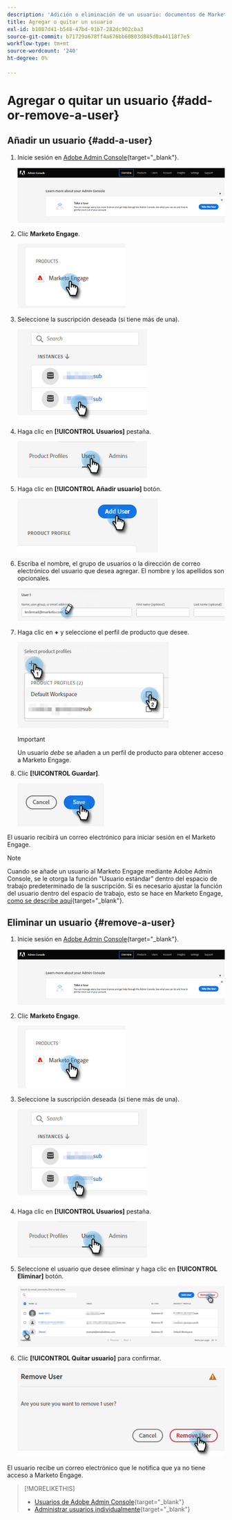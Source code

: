 ```yaml
---
description: 'Adición o eliminación de un usuario: documentos de Marketo, documentación del producto'
title: Agregar o quitar un usuario
exl-id: b1087d41-b548-47bd-91b7-282dc902cba3
source-git-commit: b71729a678ff4a676bb60803d845d0a44118f7e5
workflow-type: tm+mt
source-wordcount: '240'
ht-degree: 0%

---
```


# Agregar o quitar un usuario {#add-or-remove-a-user}

## Añadir un usuario {#add-a-user}

1. Inicie sesión en [Adobe Admin Console](https://adminconsole.adobe.com/){target="_blank"}.

   ![](assets/add-or-remove-a-user-1.png)

1. Clic **Marketo Engage**.

   ![](assets/add-or-remove-a-user-2.png)

1. Seleccione la suscripción deseada (si tiene más de una).

   ![](assets/add-or-remove-a-user-3.png)

1. Haga clic en **[!UICONTROL Usuarios]** pestaña.

   ![](assets/add-or-remove-a-user-4.png)

1. Haga clic en **[!UICONTROL Añadir usuario]** botón.

   ![](assets/add-or-remove-a-user-5.png)

1. Escriba el nombre, el grupo de usuarios o la dirección de correo electrónico del usuario que desea agregar. El nombre y los apellidos son opcionales.

   ![](assets/add-or-remove-a-user-6.png)

1. Haga clic en **+** y seleccione el perfil de producto que desee.

   ![](assets/add-or-remove-a-user-7.png)

   >[!IMPORTANT]
   >
   >Un usuario _debe_ se añaden a un perfil de producto para obtener acceso a Marketo Engage.

1. Clic **[!UICONTROL Guardar]**.

   ![](assets/add-or-remove-a-user-8.png)

El usuario recibirá un correo electrónico para iniciar sesión en el Marketo Engage.

>[!NOTE]
>
>Cuando se añade un usuario al Marketo Engage mediante Adobe Admin Console, se le otorga la función &quot;Usuario estándar&quot; dentro del espacio de trabajo predeterminado de la suscripción. Si es necesario ajustar la función del usuario dentro del espacio de trabajo, esto se hace en Marketo Engage, [como se describe aquí](/help/marketo/product-docs/administration/users-and-roles/managing-user-roles-and-permissions.md){target="_blank"}.

## Eliminar un usuario {#remove-a-user}

1. Inicie sesión en [Adobe Admin Console](https://adminconsole.adobe.com/){target="_blank"}.

   ![](assets/add-or-remove-a-user-9.png)

1. Clic **Marketo Engage**.

   ![](assets/add-or-remove-a-user-10.png)

1. Seleccione la suscripción deseada (si tiene más de una).

   ![](assets/add-or-remove-a-user-11.png)

1. Haga clic en **[!UICONTROL Usuarios]** pestaña.

   ![](assets/add-or-remove-a-user-12.png)

1. Seleccione el usuario que desee eliminar y haga clic en **[!UICONTROL Eliminar]** botón.

   ![](assets/add-or-remove-a-user-13.png)

1. Clic **[!UICONTROL Quitar usuario]** para confirmar.

   ![](assets/add-or-remove-a-user-14.png)

El usuario recibe un correo electrónico que le notifica que ya no tiene acceso a Marketo Engage.

>[!MORELIKETHIS]
>
>* [Usuarios de Adobe Admin Console](https://helpx.adobe.com/enterprise/using/users.html){target="_blank"}
>* [Administrar usuarios individualmente](https://helpx.adobe.com/enterprise/using/manage-users-individually.html){target="_blank"}
